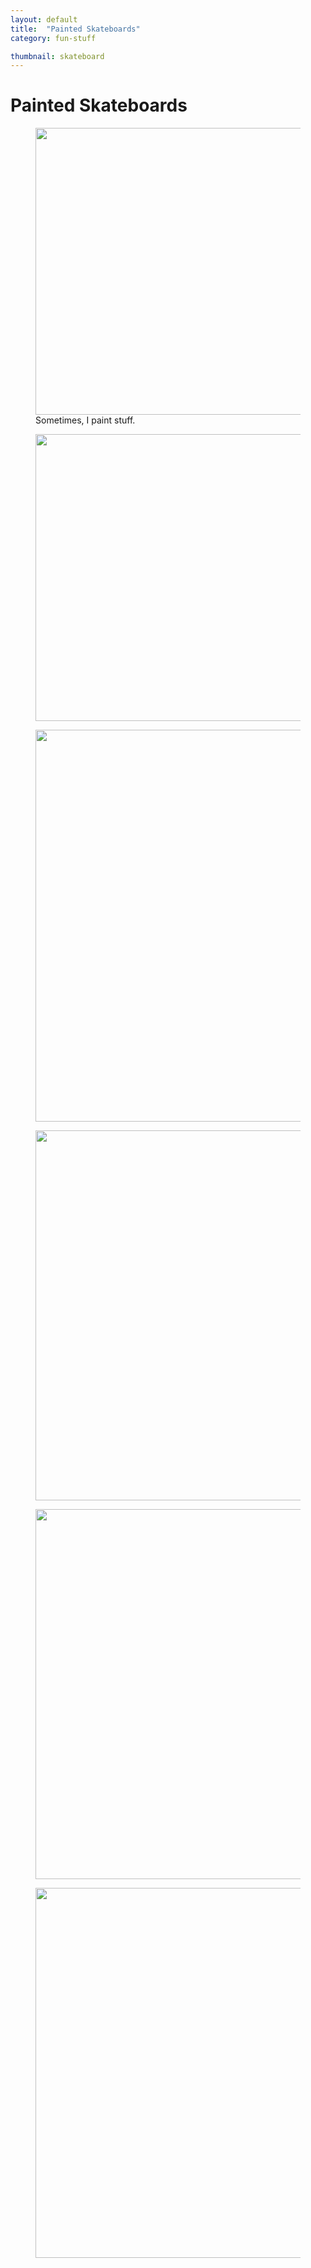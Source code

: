 ```yaml
---
layout: default
title:  "Painted Skateboards"
category: fun-stuff

thumbnail: skateboard
---
```


# Painted Skateboards

<figure>
	<img src="{{ site.baseurl}}/images/skateboard_01.jpg" width="790" height="459">
	<figcaption>Sometimes, I paint stuff.</figcaption>
</figure>


<figure>
	<img src="{{ site.baseurl}}/images/skateboard_02.jpg" width="790" height="459">
	<figcaption></figcaption>
</figure>

<figure>
	<img src="{{ site.baseurl}}/images/skateboard_03.jpg" width="790" height="627">
	<figcaption></figcaption>
</figure>

<figure>
	<img src="{{ site.baseurl}}/images/skateboard_04.jpg" width="790" height="592">
	<figcaption></figcaption>
</figure>

<figure>
	<img src="{{ site.baseurl}}/images/skateboard_05.jpg" width="790" height="592">
	<figcaption></figcaption>
</figure>

<figure>
	<img src="{{ site.baseurl}}/images/skateboard_06.jpg" width="790" height="592">
	<figcaption></figcaption>
</figure>
